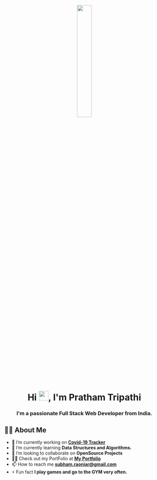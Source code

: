 <p align="center">
<a href="#"><img width="30%" height="auto" src="https://lh3.googleusercontent.com/pw/AM-JKLV00Pn4B1zMCgcRZ7HgfmmLIFptg86fykxBBPOVsBRwmpsLhHCCMvkQROks0OhzymQqyIoDMng3gbBo3H-xkb188UmjYMP83DHtRJaoIGv-illvSpPojG0H_Pi_5Q-DJN5Cw3kVwQnmg_iXoKGrbeloPw=w686-h625-no" height="175px"/></a>
</p>


<h1 align="center">Hi <img src="https://raw.githubusercontent.com/MartinHeinz/MartinHeinz/master/wave.gif" width="30px">, I'm Pratham Tripathi</h1>
<h3 align="center">I'm a passionate Full Stack Web Developer from India.</h3>


## 🙋‍♂️ About Me

- 🔭 I’m currently working on **[Covid-19 Tracker](https://covid-19-tracker-e4bda.web.app/)**
- 🌱 I’m currently learning **Data Structures and Algorithms.**
- 👯 I’m looking to collaborate on **OpenSource Projects**
- 👨‍💻 Check out my PortFolio at **[My Portfolio](https://prathamtripathi11-c82e2.web.app/)**
- 📫 How to reach me **subham.raoniar@gmail.com**
- ⚡ Fun fact **I play games and go to the GYM very often.**

